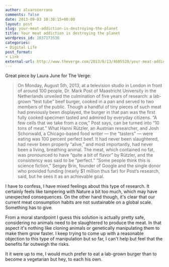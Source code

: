 ```yaml
---
author: alvaroserrano
comments: false
date: 2013-09-03 10:38:15+00:00
layout: post
slug: your-meat-addiction-is-destroying-the-planet
title: Your meat addiction is destroying the planet
wordpress_id: 1637173536
categories:
- Digital Life
post_format:
- Link
external-url: http://www.theverge.com/2013/8/13/4605528/your-meat-addiction-is-destroying-the-planet-but-we-can-fix-it
---
```


Great piece by Laura June for The Verge:



<blockquote>On Monday, August 5th, 2013, at a television studio in London in front of around 100 people, Dr. Mark Post of Maastricht University in the Netherlands unveiled the culmination of five years of research: a lab-grown “test tube” beef burger, cooked in a pan and served to two members of the public. Though a handful of tiny pieces of such meat had previously been displayed, the burger in that pan was the first fully cooked specimen tasted and admired by everyday citizens. “A few cells that we take from a cow,” Post says, can be turned into “10 tons of meat.” What Hanni Rützler, an Austrian researcher, and Josh Schonwald, a Chicago-based food writer — the “tasters” — were eating was 100 percent perfect beef. It had never been slaughtered, had never been properly “alive,” and most importantly, had never been a living, breathing animal. The meat, which contained no fat, was pronounced to have “quite a bit of flavor” by Rützler, and the consistency was said to be “perfect.” “Some people think this is science fiction,” Sergey Brin, founder of Google and the single donor who provided funding (nearly $1 million thus far) for Post’s research, said, but he sees it as an achievable goal.</blockquote>



I have to confess, I have mixed feelings about this type of research. It certainly feels like tampering with Nature a bit too much, which may have unexpected consequences. On the other hand though, it's clear that our current meat consumption habits are not sustainable on a global scale. Something has to give.

From a moral standpoint I guess this solution is actually pretty safe, considering no animals need to be slaughtered to produce the meat. In that aspect it's nothing like cloning animals or genetically manipulating them to make them grow faster. I keep trying to come up with a reasonable objection to this type of manipulation but so far, I can't help but feel that the benefits far outweigh the risks.

It it were up to me, I would much prefer to eat a lab-grown burger than to become a vegetarian but hey, to each his own.
